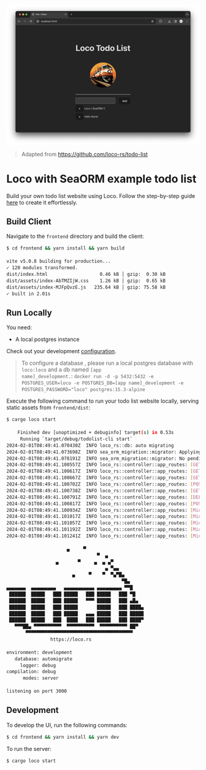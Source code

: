 ![screenshot](Screenshot.png)

> Adapted from https://github.com/loco-rs/todo-list

# Loco with SeaORM example todo list

Build your own todo list website using Loco. Follow the step-by-step guide [here](<(https://loco.rs/blog/frontend-website/)>) to create it effortlessly.

## Build Client

Navigate to the `frontend` directory and build the client:

```sh
$ cd frontend && yarn install && yarn build

vite v5.0.8 building for production...
✓ 120 modules transformed.
dist/index.html                   0.46 kB │ gzip:  0.30 kB
dist/assets/index-AbTMZIjW.css    1.26 kB │ gzip:  0.65 kB
dist/assets/index-MJFpQvzE.js   235.64 kB │ gzip: 75.58 kB
✓ built in 2.01s
```

## Run Locally

You need:

* A local postgres instance

Check out your development [configuration](config/development.yaml).

> To configure a database , please run a local postgres database with <code>loco:loco</code> and a db named <code>[app name]_development.</code>: 
<code>docker run -d -p 5432:5432 -e POSTGRES_USER=loco -e POSTGRES_DB=[app name]_development -e POSTGRES_PASSWORD="loco" postgres:15.3-alpine</code>

Execute the following command to run your todo list website locally, serving static assets from `frontend/dist`:

```sh
$ cargo loco start

    Finished dev [unoptimized + debuginfo] target(s) in 0.53s
     Running `target/debug/todolist-cli start`
2024-02-01T08:49:41.070430Z  INFO loco_rs::db: auto migrating
2024-02-01T08:49:41.073698Z  INFO sea_orm_migration::migrator: Applying all pending migrations
2024-02-01T08:49:41.078191Z  INFO sea_orm_migration::migrator: No pending migrations
2024-02-01T08:49:41.100557Z  INFO loco_rs::controller::app_routes: [GET] /api/_ping
2024-02-01T08:49:41.100617Z  INFO loco_rs::controller::app_routes: [GET] /api/_health
2024-02-01T08:49:41.100667Z  INFO loco_rs::controller::app_routes: [GET] /api/notes
2024-02-01T08:49:41.100702Z  INFO loco_rs::controller::app_routes: [POST] /api/notes
2024-02-01T08:49:41.100738Z  INFO loco_rs::controller::app_routes: [GET] /api/notes/{id}
2024-02-01T08:49:41.100791Z  INFO loco_rs::controller::app_routes: [DELETE] /api/notes/{id}
2024-02-01T08:49:41.100817Z  INFO loco_rs::controller::app_routes: [POST] /api/notes/{id}
2024-02-01T08:49:41.100934Z  INFO loco_rs::controller::app_routes: [Middleware] Adding limit payload data="5mb"
2024-02-01T08:49:41.101017Z  INFO loco_rs::controller::app_routes: [Middleware] Adding log trace id
2024-02-01T08:49:41.101057Z  INFO loco_rs::controller::app_routes: [Middleware] Adding timeout layer
2024-02-01T08:49:41.101192Z  INFO loco_rs::controller::app_routes: [Middleware] Adding cors
2024-02-01T08:49:41.101241Z  INFO loco_rs::controller::app_routes: [Middleware] Adding static

                      ▄     ▀
                                 ▀  ▄
                  ▄       ▀     ▄  ▄ ▄▀
                                    ▄ ▀▄▄
                        ▄     ▀    ▀  ▀▄▀█▄
                                          ▀█▄
▄▄▄▄▄▄▄  ▄▄▄▄▄▄▄▄▄   ▄▄▄▄▄▄▄▄▄▄▄ ▄▄▄▄▄▄▄▄▄ ▀▀█
 ██████  █████   ███ █████   ███ █████   ███ ▀█
 ██████  █████   ███ █████   ▀▀▀ █████   ███ ▄█▄
 ██████  █████   ███ █████       █████   ███ ████▄
 ██████  █████   ███ █████   ▄▄▄ █████   ███ █████
 ██████  █████   ███  ████   ███ █████   ███ ████▀
   ▀▀▀██▄ ▀▀▀▀▀▀▀▀▀▀  ▀▀▀▀▀▀▀▀▀▀  ▀▀▀▀▀▀▀▀▀▀ ██▀
       ▀▀▀▀▀▀▀▀▀▀▀▀▀▀▀▀▀▀▀▀▀▀▀▀▀▀▀▀▀▀▀▀▀▀▀▀▀▀▀
                https://loco.rs

environment: development
   database: automigrate
     logger: debug
compilation: debug
      modes: server

listening on port 3000
```

## Development

To develop the UI, run the following commands:

```sh
$ cd frontend && yarn install && yarn dev
```

To run the server:

```sh
$ cargo loco start
```
